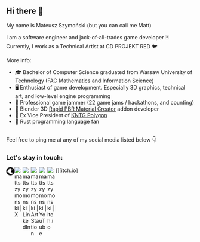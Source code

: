 ## Hi there 👋

My name is Mateusz Szymoński (but you can call me Matt) <br/>

I am a software engineer and jack-of-all-trades game developer 🃏 <br/>
Currently, I work as a Technical Artist at CD PROJEKT RED 🐦 <br/>

More info:
- 🎓 Bachelor of Computer Science graduated from Warsaw University of Technology (FAC Mathematics and Information Science) <br/>
- 🖥️ Enthusiast of game development. Especially 3D graphics, technical art, and low-level engine programming <br/>
- 🍇 Professional game jammer (22 game jams / hackathons, and counting) <br/>
- 🎨 Blender 3D [Rapid PBR Material Creator] addon developer <br/>
- 🎩 Ex Vice President of [KNTG Polygon] <br/>
- 🦀 Rust programming language fan <br/><br/>

Feel free to ping me at any of my social media listed below 👇 <br/>

### Let's stay in touch:
[<img align="left" alt="mattszymonski | Website" width="22px" src="https://raw.githubusercontent.com/iconic/open-iconic/master/svg/globe.svg" />][website]
[<img align="left" alt="mattszymonski | X" width="22px" src="https://cdn.jsdelivr.net/npm/simple-icons@11.5.0/icons/x.svg" />][x]
[<img align="left" alt="mattszymonski | LinkedIn" width="22px" src="https://cdn.jsdelivr.net/npm/simple-icons@v3/icons/linkedin.svg" />][linkedin]
[<img align="left" alt="mattszymonski | ArtStation" width="22px" src="https://cdn.jsdelivr.net/npm/simple-icons@v3/icons/artstation.svg" />][artstation]
[<img align="left" alt="mattszymonski | YouTube" width="22px" src="https://cdn.jsdelivr.net/npm/simple-icons@v3/icons/youtube.svg" />][youtube]
[<img align="left" alt="mattszymonski | itch.io" width="22px" src="https://cdn.jsdelivr.net/npm/simple-icons@3.13.0/icons/itch-dot-io.svg" />][itch.io]

[website]: https://mattszymonski.com
[x]: https://x.com/MattSzymonski
[linkedin]: https://www.linkedin.com/in/mattszymonski/
[youtube]: https://www.youtube.com/channel/UCda5NWZtWc-KaKcV2uK8QMQ
[artstation]: https://www.artstation.com/mattszymonski
[KNTG Polygon]: https://kntgpolygon.pl/
[Rapid PBR Material Creator]: https://blendermarket.com/products/RapidPBRMaterialCreator
